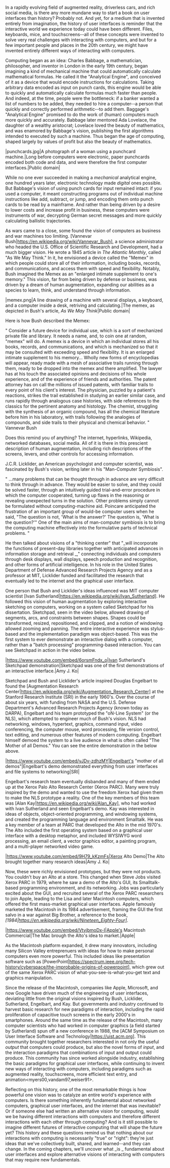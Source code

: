 In a rapidly evolving field of augmented reality, driverless cars, and rich social media, is there any more mundane way to start a book on user interfaces than history? Probably not. And yet, for a medium that is invented entirely from imagination, the history of user interfaces is reminder that the interactive world we experience today could have been different. Files, keyboards, mice, and touchscreens--all of these concepts were invented to solve very real challenges with interacting with computers, and but for a few important people and places in the 20th century, we might have invented entirely different ways of interacting with computers<card86>.

Computing began as an idea: Charles Babbage, a mathematician, philosopher, and inventor in London in the early 19th century, began imagining a kind of mechanical machine that could automatically calculate mathematical formulas. He called it the "Analytical Engine", and conceived of it as a device that would encode instructions for calculations. Taking arbitrary data encoded as input on punch cards, this engine would be able to quickly and automatically calculate formulas much faster than people. And indeed, at the time, people were the bottleneck: if a banker wanted a list of numbers to be added, they needed to hire a computer--a person that quickly and correctly performed arithmetic--to add them. Baggage's "Analytical Engine" promised to do the work of (human) computers much more quickly and accurately. Babbage later mentored Ada Lovelace, the daughter of a wealthy aristocrat; Lovelace loved the beauty of mathematics, and was enamored by Babbage's vision, publishing the first algorithms intended to executed by such a machine. Thus began the age of computing, shaped largely by values of profit but also the beauty of mathematics.

|punchcards.jpg|A photograph of a woman using a punchcard machine.|Long before computers were electronic, paper punchcards encoded both code and data, and were therefore the first computer interfaces.|Public domain|

While no one ever succeeded in making a _mechanical_ analytical engine, one hundred years later, electronic technology made _digital_ ones possible<gleick11>. But Babbage's vision of using punch cards for input remained intact: if you used a computer, it meant constructing programs out of individual machine instructions like add, subtract, or jump, and encoding them onto punch cards to be read by a mainframe. And rather than being driven by a desire to lower costs and increase profit in business, these computers were instruments of war, decrypting German secret messages and more quickly calculating ballistic trajectories.

As wars came to a close, some found the vision of computers as business and war machines too limiting. [Vannevar Bush|https://en.wikipedia.org/wiki/Vannevar_Bush], a science administrator who headed the U.S. Office of Scientific Research and Development, had a much bigger vision. He wrote a 1945 article in _The Atlantic Monthly_, called "As We May Think." In it, he envisioned a device called the "Memex" in which people could store all of their information, including books, records, and communications, and access them with speed and flexibility<bush45>. Notably, Bush imagined the Memex as an "enlarged intimate supplement to one's memory." This vision, far from being driven by defense or business, was driven by a dream of human augmentation, expanding our abilities as a species to learn, think, and understand through information.

|memex.png|A line drawing of a machine with several displays, a keyboard, and a computer inside a desk, retriving and calculating.|The memex, as depicted in Bush's article, _As We May Think_<bush45>|Public domain|

Here is how Bush described the Memex:

"
Consider a future device for individual use, which is a sort of mechanized private file and library. It needs a name, and, to coin one at random, "memex" will do. A memex is a device in which an individual stores all his books, records, and communications, and which is mechanized so that it may be consulted with exceeding speed and flexibility. It is an enlarged intimate supplement to his memory... Wholly new forms of encyclopedias will appear, ready made with a mesh of associative trails running through them, ready to be dropped into the memex and there amplified. The lawyer has at his touch the associated opinions and decisions of his whole experience, and of the experience of friends and authorities. The patent attorney has on call the millions of issued patents, with familiar trails to every point of his client's interest. The physician, puzzled by a patient's reactions, strikes the trail established in studying an earlier similar case, and runs rapidly through analogous case histories, with side references to the classics for the pertinent anatomy and histology. The chemist, struggling with the synthesis of an organic compound, has all the chemical literature before him in his laboratory, with trails following the analogies of compounds, and side trails to their physical and chemical behavior.
" Vannevar Bush<bush45>

Does this remind you of anything? The internet, hyperlinks, Wikipedia, networked databases, social media. All of it is there in this prescient description of human augmentation, including rich descriptions of the screens, levers, and other controls for accessing information.

J.C.R. Licklider, an American psychologist and computer scientist, was fascinated by Bush's vision, writing later in his "Man-Computer Symbiosis"<licklider60>.

"
...many problems that can be thought through in advance are very difficult to think through in advance. They would be easier to solve, and they could be solved faster, through an intuitively guided trial-and-error procedure in which the computer cooperated, turning up flaws in the reasoning or revealing unexpected turns in the solution. Other problems simply cannot be formulated without computing-machine aid. Poincare anticipated the frustration of an important group of would-be computer users when he said, "The question is not, 'What is the answer?' The question is, 'What is the question?'" One of the main aims of man-computer symbiosis is to bring the computing machine effectively into the formulative parts of technical problems.
"

He then talked about visions of a "thinking center" that "_will incorporate the functions of present-day libraries together with anticipated advances in information storage and retrieval _," connecting individuals and computers through desk displays, wall displays, speech production and recognition, and other forms of artificial intelligence. In his role in the United States Department of Defense Advanced Research Projects Agency and as a professor at MIT, Licklider funded and facilitated the research that eventually led to the internet and the graphical user interface.

One person that Bush and Licklider's ideas influenced was MIT computer scientist [Ivan Sutherland|https://en.wikipedia.org/wiki/Ivan_Sutherland]. He followed this vision of human augmentation by exploring interactive sketching on computers, working on a system called Sketchpad for his dissertation<sutherland63>. Sketchpad, seen in the video below, allowed drawing of segments, arcs, and constraints between shapes. Shapes could be transformed, resized, repositioned, and clipped, and a notion of windowing allowed zooming and panning.  The entire interactive experience was stylus-based and the implementation paradigm was object-based. This was the first system to ever demonstrate an interactive dialog with a computer, rather than a "batch processing" programming-based interaction. You can see Sketchpad in action in the video below.

|https://www.youtube.com/embed/6orsmFndx_o|Ivan Sutherland's Sketchpad demonstration|Sketchpad was one of the first demonstrations of an interactive interface.|Amy J. Ko|

Sketchpad and Bush and Licklider's article inspired Douglas Engelbart to found the [Augmentation Research Center|https://en.wikipedia.org/wiki/Augmentation_Research_Center] at the Stanford Research Institute (SRI) in the early 1960's.  Over the course of about six years, with funding from NASA and the U.S. Defense Department's Advanced Research Projects Agency (known today as DARPA), Engelbart and his team prototyped the "oN-Line System" (or the NLS), which attempted to engineer much of Bush's vision. NLS had networking, windows, hypertext, graphics, command input, video conferencing, the computer mouse, word processing, file version control, text editing, and numerous other features of modern computing. Engelbart himself demoed the system to a live audience in what is often called "The Mother of all Demos." You can see the entire demonstration in the below above.

|https://www.youtube.com/embed/yJDv-zdhzMY|Engelbart's "mother of all demos"|Engelbart's demo demonstrated everything from user interfaces and file systems to networking|SRI|

Engelbart's research team eventually disbanded and many of them ended up at the Xerox Palo Alto Research Center (Xerox PARC). Many were truly inspired by the demo and wanted to use the freedom Xerox had given them to make the NLS prototype a reality. One of the key members of this team was [Alan Kay|https://en.wikipedia.org/wiki/Alan_Kay], who had worked with Ivan Sutherland and seen Engelbart's demo. Kay was interested in ideas of objects, object-oriented programming, and windowing systems, and created the programming language and environment Smalltalk. He was a key member of a team at PARC that developed the Alto in the mid 1970's. The Alto included the first operating system based on a graphical user interface with a desktop metaphor, and included WYSIWYG word processing, an email client, a vector graphics editor, a painting program, and a multi-player networked video game.

|https://www.youtube.com/embed/9H79_kKzmFs|Xerox Alto Demo|The Alto brought together many research ideas|Amy J. Ko|

Now, these were richly envisioned prototypes, but they were not products. You couldn't buy an Alto at a store. This changed when Steve Jobs visited Xerox PARC in 1979, where he saw a demo of the Alto's GUI, its Smalltalk-based programming environment, and its networking. Jobs was particularly excited about the GUI, and recruited several of the Xerox PARC researchers to join Apple, leading to the Lisa and later Macintosh computers, which offered the first mass-market graphical user interfaces. Apple famously marketed the Macintosh in its 1984 advertisement, framing the GUI the first salvo in a war against Big Brother, a reference to the book, _[1984|https://en.wikipedia.org/wiki/Nineteen_Eighty-Four]_.

|https://www.youtube.com/embed/VtvjbmoDx-I|Apple's Macintosh Commercial|The Mac brough the Alto's idea to market.|Apple|

As the Macintosh platform expanded, it drew many innovators, including many Silicon Valley entreprenuers with ideas for how to make personal computers even more powerful. This included ideas like presentation software such as [PowerPoint|https://spectrum.ieee.org/tech-history/cyberspace/the-improbable-origins-of-powerpoint], which grew out of the same Xerox PARC vision of what-you-see-is-what-you-get text and graphics manipulation.

Since the release of the Macintosh, companies like Apple, Microsoft, and now Google have driven much of the engineering of user interfaces, deviating little from the original visions inspired by Bush, Licklider, Sutherland, Engelbart, and Kay. But governments and industry continued to harvest basic research for new paradigms of interaction, including the rapid proliferation of capacitive touch screens in the early 2000's in smartphones<myers98>. Around the same time as the release of the Macintosh, many computer scientists who had worked in computer graphics (a field started by Sutherland) spun off a new conference in 1988, the [ACM Symposium on User Interface Software and Technology|https://uist.acm.org]. This community brought together researchers interested in not only the useful _output_ that computers could produce, but also the novel forms of _input_, and the interaction paradigms that combinations of input and output could produce. This community has since worked alongside industry, establishing the basic paradigms for graphical user interfaces, while continuing to invent new ways of interacting with computers, including paradigms such as augmented reality, touchscreens, more efficient text entry, and animation<myers00,vandam97,weiser91>.

Reflecting on this history, one of the most remarkable things is how powerful one vision was to catalyze an entire world's experience with computers. Is there something inherently fundamental about networked computers, graphical user interfaces, and the internet that was inevitable? Or if someone else had written an alternative vision for computing, would we be having different interactions with computers and therefore different interactions with each other through computing? And is it still possible to imagine different futures of interactive computing that will shape the future yet? This history and these questions remind us that nothing about our interactions with computing is necessarily "true" or "right": they're just ideas that we've collectively built, shared, and learned--and they can change. In the coming chapters, we'll uncover what _is _ fundamental about user interfaces and explore alternative visions of interacting with computers that may require new fundamentals.